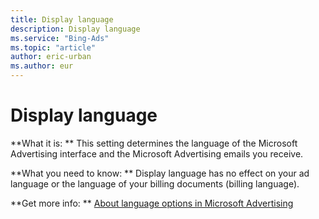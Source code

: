 ```yaml
---
title: Display language
description: Display language
ms.service: "Bing-Ads"
ms.topic: "article"
author: eric-urban
ms.author: eur
---
```


# Display language

**What it is: **	This setting determines the language of the Microsoft Advertising interface and the Microsoft Advertising emails you receive.

**What you need to know: **    Display language has no effect on your ad language or the language of your billing documents (billing language).

**Get more info: **	[About language options in Microsoft Advertising](../hlp_BA_CONC_AboutLanguageOptions.md)



